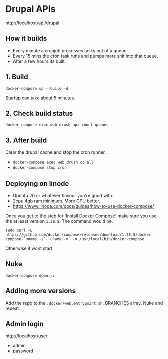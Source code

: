 # Drupal APIs

http://localhost/api/drupal

## How it builds

- Every minute a cronjob processes tasks out of a queue.
- Every 15 mins the cron task runs and pumps more shit into that queue.
- After a few hours its built. 

## 1. Build

`docker-compose up --build -d`

Startup can take about 5 minutes.

## 2. Check build status

`docker-compose exec web drush api-count-queues`

## 3. After build

Clear the drupal cache and stop the cron runner.

- `docker-compose exec web drush cc all`
- `docker-compose stop cron`

## Deploying on linode

- Ubuntu 20 or whatever flavour you're good with.
- 2cpu 4gb ram minimum. More CPU better.
- https://www.linode.com/docs/guides/how-to-use-docker-compose/

Once you get to the step for 'Install Docker Compose' make sure you use the at least version `1.28.5`. The command would be.

    sudo curl -L https://github.com/docker/compose/releases/download/1.28.5/docker-compose-`uname -s`-`uname -m` -o /usr/local/bin/docker-compose

Otherwise it wont start.

## Nuke

`docker-compose down -v`

## Adding more versions

Add the repo to the `.docker/web.entrypoint.sh`, BRANCHES array. Nuke and repeat.

## Admin login

http://localhost/user

- admin
- password
